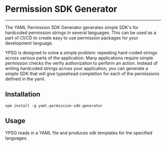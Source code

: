 # Permission SDK Generator
--------------------------
The YAML Permission SDK Generator generates simple SDK's for hardcoded permission strings in several languages. This can be used as a part of CI/CD to create easy to use permission packages for your development language.

YPSG is designed to solve a simple problem: repeating hard-coded strings across various parts of the application. Many applications require simple permission checks the verify authorization to perform an action. Instead of writing hardcoded strings across your application, you can generate a simple SDK that will give typeahead completion for each of the permissions defined in the yaml.

## Installation
```
npm install -g yaml-permission-sdk-generator
```

## Usage
YPSG reads in a YAML file and produces sdk templates for the specified languages. 
